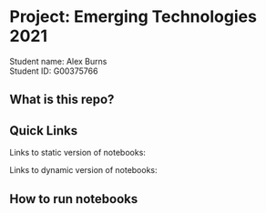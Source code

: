 # Project: Emerging Technologies 2021
Student name: Alex Burns <br />
Student ID: G00375766

## What is this repo?

## Quick Links

Links to static version of notebooks:

Links to dynamic version of notebooks:

## How to run notebooks
